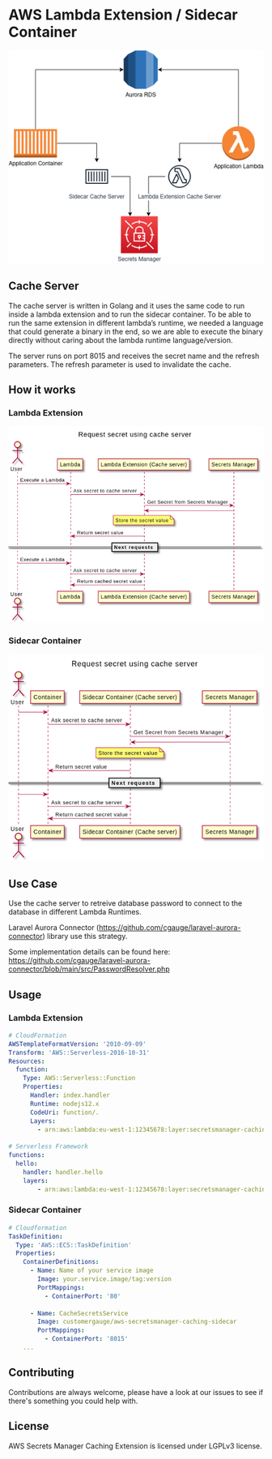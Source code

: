 # AWS Lambda Extension / Sidecar Container

![Diagram cache server](docs/cache-server.png)

## Cache Server

The cache server is written in Golang and it uses the same code to run inside a lambda extension and to run the sidecar container. To be able to run the same extension in different lambda’s runtime, we needed a language that could generate a binary in the end, so we are able to execute the binary directly without caring about the lambda runtime language/version.

The server runs on port 8015 and receives the secret name and the refresh parameters. The refresh parameter is used to invalidate the cache.

## How it works

### Lambda Extension

![Sequence Diagram lambda](docs/lambda-sequence.png)

### Sidecar Container

![Diagram cache server](docs/container-sequence.png)

## Use Case

Use the cache server to retreive database password to connect to the database in different Lambda Runtimes.

Laravel Aurora Connector (https://github.com/cgauge/laravel-aurora-connector) library use this strategy.

Some implementation details can be found here: https://github.com/cgauge/laravel-aurora-connector/blob/main/src/PasswordResolver.php

## Usage

### Lambda Extension

```yml
# CloudFormation
AWSTemplateFormatVersion: '2010-09-09'
Transform: 'AWS::Serverless-2016-10-31'
Resources:
  function:
    Type: AWS::Serverless::Function
    Properties:
      Handler: index.handler
      Runtime: nodejs12.x
      CodeUri: function/.
      Layers:
        - arn:aws:lambda:eu-west-1:12345678:layer:secretsmanager-caching-extension:1

# Serverless Framework
functions:
  hello:
    handler: handler.hello
    layers:
        - arn:aws:lambda:eu-west-1:12345678:layer:secretsmanager-caching-extension:1
```

### Sidecar Container

```yml
# Cloudformation
TaskDefinition:
  Type: 'AWS::ECS::TaskDefinition'
  Properties:
    ContainerDefinitions:
      - Name: Name of your service image
        Image: your.service.image/tag:version
        PortMappings:
          - ContainerPort: '80'
            
      - Name: CacheSecretsService
        Image: customergauge/aws-secretsmanager-caching-sidecar
        PortMappings:
          - ContainerPort: '8015'
    ...
```

## Contributing

Contributions are always welcome, please have a look at our issues to see if there's something you could help with.

## License

AWS Secrets Manager Caching Extension is licensed under LGPLv3 license.